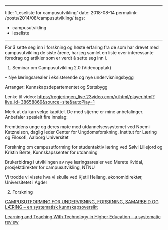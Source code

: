 
---
title: 'Leseliste for campusutvikling'
date: 2018-08-14
permalink: /posts/2014/08/campusutvikling/
tags:
  - campusutvikling
  - leseliste
---

For å sette seg inn i forskning og høste erfaring fra de som har drevet med campusutvikling de siste årene, har jeg samlet en liste over interessante foredrag og artikler som er verdt å sette seg inn i.

1. Seminar om Campusutvikling 2.0 (Videoopptak)

– Nye læringsarealer i eksisterende og nye undervisningsbygg

Arrangør: Kunnskapsdepartementet og Statsbygg 

Lenke til video: https://regjeringen_live.23video.com/v.ihtml/player.html?live_id=38658869&source=site&autoPlay=1


Merk at du kan velge kapittel. De med stjerne er mine anbefalinger.
Anbefaler spesielt fire innslag:

Fremtidens unge og deres møte med utdannelsessystemet ved Noemi Katznelson, daglig leder Center for Ungdomsforskning, Institut for Læring og Filosofi, Aalborg Universitet  

Forskning om campusutforming for studentaktiv læring ved Sølvi Lillejord og Kristin Børte, Kunnskapssenter for utdanning

Brukerbidrag i utviklingen av nye læringsarealer ved Merete Kvidal, prosjektdirektør for campusutvikling, NTNU  

Vi trodde vi visste hva vi skulle ved Kjetil Hellang, økonomidirektør, Universitetet i Agder

2. Forskning


[CAMPUSUTFORMING FOR UNDERVISNING, FORSKNING, SAMARBEID OG LÆRING
– en systematisk kunnskapsoversikt](https://www.forskningsradet.no/siteassets/publikasjoner/1254032434699.pdf)

[Learning and Teaching With Technology in Higher Education – a systematic review](https://www.researchgate.net/publication/327057633_Learning_and_Teaching_With_Technology_in_Higher_Education_-_a_systematic_review)
